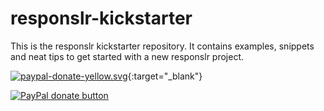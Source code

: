 responslr-kickstarter
=====================
This is the responslr kickstarter repository. It contains examples, snippets and neat tips to get started with a new responslr project.

[![paypal-donate-yellow.svg](https://img.shields.io/badge/paypal-donate-yellow.svg)](https://www.paypal.com/cgi-bin/webscr?cmd=_s-xclick&hosted_button_id=2K5DN7XFYXQQG){:target="_blank"}

<span class="badge-paypal"><a href="https://www.paypal.com/cgi-bin/webscr?cmd=_s-xclick&amp;hosted_button_id=2K5DN7XFYXQQG" title="Donate to this project using Paypal"><img src="https://img.shields.io/badge/paypal-donate-yellow.svg" alt="PayPal donate button" /></a></span>
